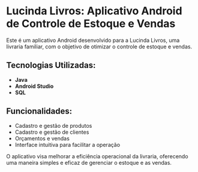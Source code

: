 # Lucinda Livros: Aplicativo Android de Controle de Estoque e Vendas

Este é um aplicativo Android desenvolvido para a Lucinda Livros, uma livraria familiar, com o objetivo de otimizar o controle de estoque e vendas.

## Tecnologias Utilizadas:
- **Java**
- **Android Studio**
- **SQL**

## Funcionalidades:
- Cadastro e gestão de produtos
- Cadastro e gestão de clientes
- Orçamentos e vendas
- Interface intuitiva para facilitar a operação

O aplicativo visa melhorar a eficiência operacional da livraria, oferecendo uma maneira simples e eficaz de gerenciar o estoque e as vendas.
